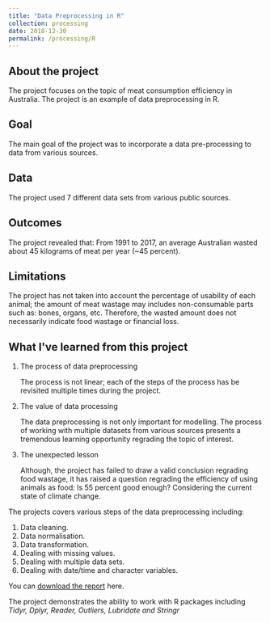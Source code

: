 ```yaml
---
title: "Data Preprocessing in R"
collection: processing
date: 2018-12-30
permalink: /processing/R
---
```

## About the project
  The project focuses on the topic of meat consumption efficiency in Australia. The project is an example of data preprocessing in R.

## Goal
  The main goal of the project was to incorporate a data pre-processing to data from various sources.

## Data
  The project used 7 different data sets from various public sources.

## Outcomes
  The project revealed that: From 1991 to 2017, an average Australian wasted about 45 kilograms of meat per year (~45 percent).

## Limitations
  The project has not taken into account the percentage of usability of each animal; the amount of meat wastage may includes non-consumable parts such as: bones, organs, etc. Therefore, the wasted amount does not necessarily indicate food wastage or financial loss.

## What I've learned from this project
  1. The process of data preprocessing

      The process is not linear; each of the steps of the process has be revisited multiple times during the project.
  2. The value of data processing

      The data preprocessing is not only important for modelling. The process of working with multiple datasets from various sources presents a tremendous learning opportunity regrading the topic of interest.
  3. The unexpected lesson

      Although, the project has failed to draw a valid conclusion regrading food wastage, it has raised a question regrading the efficiency of using animals as food: Is 55 percent good enough? Considering the current state of climate change.


The projects covers various steps of the data preprocessing including:

  1. Data cleaning.
  2. Data normalisation.
  3. Data transformation.
  4. Dealing with missing values.
  5. Dealing with multiple data sets.
  6. Dealing with date/time and character variables.


You can [download the report](https://minhphan88.github.io/assets/Preprocessing-R.pdf) here.

The project demonstrates the ability to work with R packages including *Tidyr, Dplyr, Reader, Outliers, Lubridate and Stringr*
